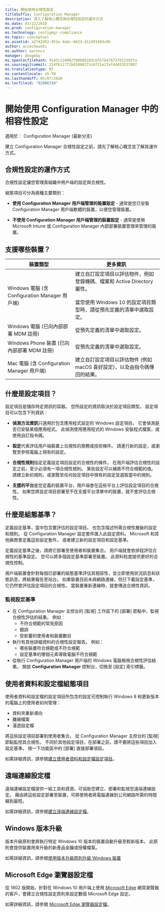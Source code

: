 ```yaml
---
title: 開始使用合規性設定
titleSuffix: Configuration Manager
description: 深入了解核心概念與合規性設定的運作方式
ms.date: 03/22/2018
ms.prod: configuration-manager
ms.technology: configmgr-compliance
ms.topic: conceptual
ms.assetid: a2742d52-851e-4abc-b623-d12d91684c0b
author: aczechowski
ms.author: aaroncz
manager: dougeby
ms.openlocfilehash: 9143c224082f00b882d3cb557b47b737012393fa
ms.sourcegitcommit: 214fb11771b61008271c6f21e17ef4d45353788f
ms.translationtype: HT
ms.contentlocale: zh-TW
ms.lasthandoff: 05/07/2020
ms.locfileid: "82906330"
---
```

# <a name="get-started-with-compliance-settings-in-configuration-manager"></a>開始使用 Configuration Manager 中的相容性設定

適用於：  Configuration Manager (最新分支)

建立 Configuration Manager 合規性設定之前，請先了解核心概念並了解其運作方式。  



## <a name="how-compliance-settings-work"></a>合規性設定的運作方式  
合規性設定讓您管理貴組織中用戶端的設定與合規性。  

組態項目可分為兩種主要類別：  

- **使用 Configuration Manager 用戶端管理的裝置設定** - 通常是您已安裝 Configuration Manager 用戶端軟體的裝置，以便您管理裝置。  

- **不使用 Configuration Manager 用戶端管理的裝置設定** - 通常是使用 Microsoft Intune 或 Configuration Manager 內部部署裝置管理來管理的裝置。  



## <a name="what-devices-are-supported"></a>支援哪些裝置？  

| 裝置類型 | 更多資訊 |  
|------------|----------------------|  
| Windows 電腦 (含 Configuration Manager 用戶端) | 建立自訂設定項目以評估物件，例如登錄機碼、檔案和 Active Directory 屬性。<br /><br /> 當您使用 Windows 10 的設定項目類型時，請從預先定義的清單中選取設定。 |  
| Windows 電腦 (已向內部部署 MDM 註冊) | 從預先定義的清單中選取設定。 |  
| Windows Phone 裝置 (已向內部部署 MDM 註冊) | 從預先定義的清單中選取設定。 |  
| Mac 電腦 (含 Configuration Manager 用戶端) | 建立自訂設定項目以評估物件 (例如 macOS 喜好設定)，以及由指令碼傳回的結果。 |  



## <a name="what-is-a-configuration-item"></a>什麼是設定項目？  
設定項目是儲存特定資訊的容器。 您所設定的資訊取決於設定項目類型。 設定項目可以包含下列資訊：

- **偵測方法資訊**只適用於包含應用程式設定的 Windows 設定項目。 它會偵測是否已安裝某個應用程式。 此偵測使用應用程式的 Windows 安裝程式檔案，或使用自訂指令碼。  

- **設定**代表評估用戶端裝置上合規性的商務或技術條件。 請進行新的設定，或瀏覽至參照電腦上現有的設定。  

- **合規性規則**指定定義設定項目設定的合規性的條件。 在用戶端評估合規性的設定之前，至少必須有一項合規性規則。 某些設定可以補救不符合規範的值。 請建立新的規則，或瀏覽至任何設定項目中現有的設定並選取當中的規則。  

- **支援的平台**是您定義的裝置平台，用戶端會在這些平台上評估設定項目的合規性。 如果您將設定項目部署至不在支援平台清單中的裝置，就不會評估合規性。  



## <a name="what-is-a-configuration-baseline"></a>什麼是組態基準？  
定義設定基準，當中包含要評估的設定項目。 也包含描述所需合規性層級的設定和規則。 從 Configuration Manager 設定套件匯入此設定資料。 Microsoft 和其他廠商會定義這些設定套件。 或者建立新的設定項目和設定基準。  

定義設定基準之後，請將它部署至使用者和裝置集合。 用戶端就會依排程評估合規性的基準設定。 您可以將多個設定基準部署至裝置。 此資料粒度提供更好的合規性控制。 

用戶端裝置會針對每個已部署的組態基準評估其相容性，並立即使用狀況訊息和狀態訊息，將結果報告至站台。 如果裝置目前未與網路連線，但已下載設定基準，它仍然會評估設定項目的合規性。 當裝置重新連線時，就會傳送合規性資訊。  

### <a name="monitoring-configuration-baselines"></a>監視設定基準
- 在 Configuration Manager 主控台的 [監視]  工作區下的 [部署]  節點中，監視合規性評估的結果。 例如：
  - 不符合規範的常見原因
  - 錯誤
  - 受影響的使用者和裝置數目
- 執行有其他詳細資料的合規性設定報告。 例如：
  - 哪些裝置符合規範或不符合規範
  - 設定基準的哪個元素導致電腦不符合規範
- 從執行 Configuration Manager 用戶端的 Windows 電腦檢視合規性評估結果。 開啟 **Configuration Manager** 控制台，切換至 [設定]  索引標籤。  



## <a name="user-data-and-profiles-configuration-items"></a>使用者資料和設定檔組態項目  
使用者資料和設定檔的設定項目所包含的設定可控制執行 Windows 8 和更新版本的電腦上的使用者如何管理：  
- 資料夾重新導向
- 離線檔案
- 漫遊設定檔  

將這些設定項目部署到使用者集合。 從 Configuration Manager 主控台的 [監視]  節點監控其合規性。 不同於其他設定項目，在部署之前，請不要將這些項目加入設定基準。 按一下功能區中的 [部署]  直接部署項目。  

如需詳細資訊，請參閱[建立使用者資料和設定檔設定項目](../deploy-use/create-user-data-and-profiles-configuration-items.md)。  



## <a name="remote-connection-profiles"></a>遠端連線設定檔  
遠端連線設定檔提供一組工具和資源，可協助您建立、部署和監視您遠端連線設定。 藉由將這些設定部署至裝置，可將使用者將電腦連線到公司網路所需的時間縮到最短。  

如需詳細資訊，請參閱[建立遠端連線設定檔](../deploy-use/create-remote-connection-profiles.md)。  



## <a name="windows-edition-upgrade"></a>Windows 版本升級
版本升級原則會將執行特定 Windows 10 版本的裝置自動升級至較新版本。 此原則會提供裝置用來升級的新產品金鑰或授權檔案。

如需詳細資訊，請參閱[使用版本升級原則升級 Windows 裝置](../deploy-use/upgrade-windows-version.md)



## <a name="microsoft-edge-browser-profiles"></a>Microsoft Edge 瀏覽器設定檔
<!-- 1357310 -->
從 1802 版開始，針對在 Windows 10 用戶端上使用 [Microsoft Edge](https://www.microsoft.com/itpro/microsoft-edge) 網頁瀏覽器的客戶，會建立合規性設定原則來設定數個 Microsoft Edge 設定。 

如需詳細資訊，請參閱 [Microsoft Edge 瀏覽器設定檔](../deploy-use/browser-profiles.md)。


